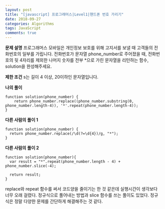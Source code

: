 ```yaml
---
layout: post
title: "[javascript] 프로그래머스|Level1|핸드폰 번호 가리기"
date: 2018-09-27
categories: Algorithms
tags: JavaScript
comments: true
---
```

**문제 설명**
프로그래머스 모바일은 개인정보 보호를 위해 고지서를 보낼 때 고객들의 전화번호의 일부를 가립니다.
전화번호가 문자열 phone_number로 주어졌을 때, 전화번호의 뒷 4자리를 제외한 나머지 숫자를 전부 *으로 가린 문자열을 리턴하는 함수, solution을 완성해주세요.

**제한 조건**
s는 길이 4 이상, 20이하인 문자열입니다.

**나의 풀이**
~~~
function solution(phone_number) {
    return phone_number.replace((phone_number.substring(0, phone_number.length-4)), '*'.repeat(phone_number.length-4));
}
~~~

**다른 사람의 풀이 1**
~~~
function solution(phone_number) {
  return phone_number.replace(/\d(?=\d{4})/g, "*");
}
~~~
**다른 사람의 풀이 2**
~~~
function solution(phone_number){
  var result = "*".repeat(phone_number.length - 4) + phone_number.slice(-4);

  return result;
}
~~~

replace와 repeat 함수를 써서 코드양을 줄이기는 한 것 같은데 실행시간이 생각보다 너무 오래 걸렸다. 정규식으로 풀어내는 방법과 slice 함수를 쓰는 풀이도 있었다. 정규식은 정말 다양한 문제를 간단하게 해결해주는 것 같다.
